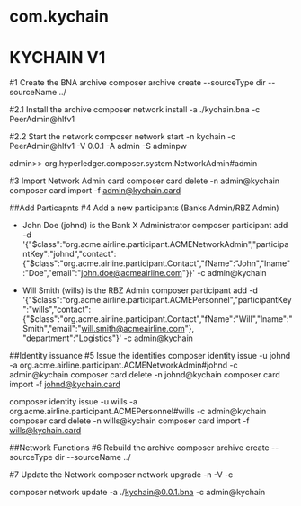 # com.kychain

# KYCHAIN V1


#1 Create the BNA archive
composer archive create  --sourceType dir --sourceName ../

#2.1 Install the archive
composer network install -a ./kychain.bna -c PeerAdmin@hlfv1

#2.2 Start the network
composer network start -n kychain -c PeerAdmin@hlfv1 -V 0.0.1 -A admin -S adminpw

admin>> org.hyperledger.composer.system.NetworkAdmin#admin

#3 Import Network Admin card
composer card delete -n admin@kychain
composer card import -f admin@kychain.card

##Add Particapnts
#4 Add a new participants (Banks Admin/RBZ Admin)

- John Doe (johnd) is the Bank X Administrator
composer participant add -d '{"$class":"org.acme.airline.participant.ACMENetworkAdmin","participantKey":"johnd","contact":{"$class":"org.acme.airline.participant.Contact","fName":"John","lname":"Doe","email":"john.doe@acmeairline.com"}}' -c admin@kychain

- Will Smith (wills) is the RBZ Admin
composer participant add -d '{"$class":"org.acme.airline.participant.ACMEPersonnel","participantKey":"wills","contact":{"$class":"org.acme.airline.participant.Contact","fName":"Will","lname":"Smith","email":"will.smith@acmeairline.com"}, "department":"Logistics"}' -c admin@kychain

##Identity issuance
#5 Issue the identities
composer identity issue -u johnd -a org.acme.airline.participant.ACMENetworkAdmin#johnd -c admin@kychain
composer card delete -n johnd@kychain
composer card import -f johnd@kychain.card

composer identity issue -u wills -a org.acme.airline.participant.ACMEPersonnel#wills -c admin@kychain 
composer card delete -n wills@kychain
composer card import -f wills@kychain.card

##Network Functions
#6 Rebuild the archive
composer archive create  --sourceType dir --sourceName ../

#7 Update the Network
composer network upgrade -n <business-network-name> -V <business-network-version> -c <business-network-card>
    
composer network update -a ./kychain@0.0.1.bna -c admin@kychain